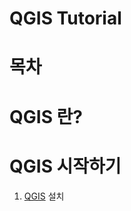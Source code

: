 # QGIS Tutorial

# 목차

# QGIS 란?


# QGIS 시작하기
  1. [QGIS](https://qgis.org/en/site/forusers/download.html) 설치

